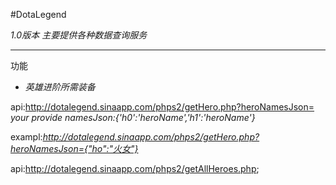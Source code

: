 #DotaLegend

*1.0版本 主要提供各种数据查询服务*

------------------------------------

功能


* _英雄进阶所需装备_


api:http://dotalegend.sinaapp.com/phps2/getHero.php?heroNamesJson=
*your provide namesJson:{'h0':'heroName','h1':'heroName'}*

exampl:*http://dotalegend.sinaapp.com/phps2/getHero.php?heroNamesJson={"ho":"火女"}*


api:http://dotalegend.sinaapp.com/phps2/getAllHeroes.php;